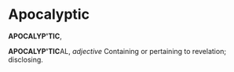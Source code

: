 # Apocalyptic

**APOCALYP'TIC**,

**APOCALYP'TIC**AL, _adjective_ Containing or pertaining to revelation; disclosing.